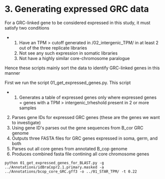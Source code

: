 # 3. Generating expressed GRC data 

For a GRC-linked gene to be considered expressed in this study, it must satisfy two conditions
- 1) Have an TPM > cutoff generated in /02_intergenic_TPM/ in at least 2 out of the three replicate libraries
  2) Not see any such expression in somatic libraries
  3) Not have a highly similar core-chromosome paralogue
 
Hence these scripts mainly sort the data to identify GRC-linked genes in this manner

First we run the script 01_get_expressed_genes.py. 
This script 
- 1) Generates a table of expressed genes only where expressed genes = genes with a TPM > intergenic_trheshold present in 2 or more samples
2) Parses gene IDs for expressed GRC genes (these are the genes we want to investigate)
3) Using gene ID's parses out the gene sequences from B_cor GRC genome
4) Outputs three FASTA files for GRC genes expressed in soma, germ, and both
5) Parses out all core genes from annotated B_cop genome
6) Produces combined fasta file contining all core chromosome genes
```
python 01_get_expressed_genes_for_BLAST.py -g ../Annotations/idBraCopr2.1.primary.masked -a ../Annotations/bcop_core_GRC.gff3 -o ../01_STAR_TPM/ -t 0.22 
```
